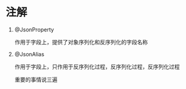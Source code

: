 # 注解

1. @JsonProperty 

   作用于字段上，提供了对象序列化和反序列化的字段名称

2. @JsonAlias 

   作用于字段上，只作用于反序列化过程，反序列化过程，反序列化过程

   重要的事情说三遍